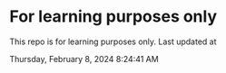 # For learning purposes only
This repo is for learning purposes only.
Last updated at

Thursday, February 8, 2024 8:24:41 AM


